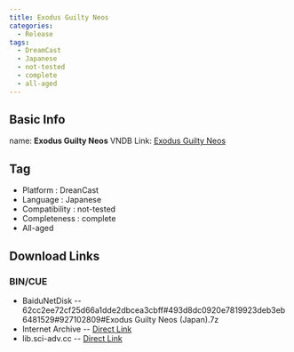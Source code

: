 ```yaml
---
title: Exodus Guilty Neos
categories:
  - Release
tags:
  - DreamCast
  - Japanese
  - not-tested
  - complete
  - all-aged
---
```

## Basic Info

name: **Exodus Guilty Neos**
VNDB Link: [Exodus Guilty Neos](https://vndb.org/r4541)

## Tag
 - Platform : DreanCast
 - Language : Japanese
 - Compatibility : not-tested
 - Completeness : complete
 - All-aged

## Download Links
### BIN/CUE
 - BaiduNetDisk
 -- 62cc2ee72cf25d66a1dde2dbcea3cbff#493d8dc0920e7819923deb3eb6481529#927102809#Exodus Guilty Neos (Japan).7z
 - Internet Archive
 -- [Direct Link](https://archive.org/download/sega_dreamcast/Exodus%20Guilty%20Neos%20%28Japan%29.zip)
 - lib.sci-adv.cc
 -- [Direct Link](https://pan.mcseekeri.top/api/raw/?path=/K%E7%A4%BE%E6%95%B4%E5%90%88/Exodus%20Guilty%20Neos%20%28Japan%29.7z)